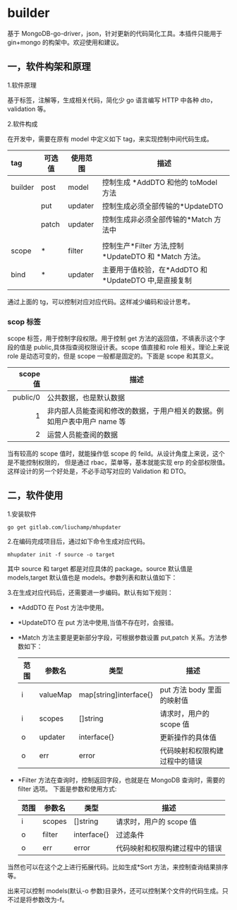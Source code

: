 # builder


基于 MongoDB-go-driver，json，针对更新的代码简化工具。本插件只能用于 gin+mongo 的构架中。欢迎使用和建议。

## 一，软件构架和原理

1.软件原理

基于标签，注解等，生成相关代码，简化少 go 语言编写 HTTP 中各种 dto，validation 等。

2.软件构成

在开发中，需要在原有 model 中定义如下 tag，来实现控制中间代码生成。

| tag     | 可选值 | 使用范围 | 描述                                                   |
| :------ | ------ | -------- | ------------------------------------------------------ |
| builder | post   | model    | 控制生成 \*AddDTO 和他的 toModel 方法                  |
|         | put    | updater  | 控制生成必须全部传输的\*UpdateDTO                      |
|         | patch  | updater  | 控制生成非必须全部传输的\*Match 方法中                 |
|         |        |          |                                                        |
| scope   | \*     | filter   | 控制生产*Filter 方法,控制 *UpdateDTO 和 \*Match 方法。 |
| bind    | \*     | updater  | 主要用于值校验，在*AddDTO 和 *UpdateDTO 中,是直接复制  |
|         |        |          |                                                        |

通过上面的 tg，可以控制对应对应代码。这样减少编码和设计思考。

### scop 标签

scope 标签，用于控制字段权限。用于控制 get 方法的返回值，不填表示这个字段的值是 public,具体指查阅权限设计表。scope 值直接和 role 相关。理论上来说 role 是动态可变的，但是 scope 一般都是固定的。下面是 scope 和其意义。

| scope 值 | 描述                                                                     |
| -------: | ------------------------------------------------------------------------ |
| public/0 | 公共数据，也是默认数据                                                   |
|        1 | 非内部人员能查阅和修改的数据，于用户相关的数据。例如用户表中用户 name 等 |
|        2 | 运营人员能查阅的数据                                                     |

当有较高的 scope 值时，就能操作低 scope 的 feild。从设计角度上来说，这个是不能控制权限的， 但是通过 rbac，菜单等，基本就能实现 erp 的全部权限值。这样设计的另一个好处是，不必手动写对应的 Validation 和 DTO。

## 二，软件使用

1.安装软件

```shell
go get gitlab.com/liuchamp/mhupdater
```

2.在编码完成项目后，通过如下命令生成对应代码。

```shell
mhupdater init -f source -o target
```

其中 source 和 target 都是对应具体的 package。source 默认值是 models,target 默认值也是 models。参数列表和默认值如下：

3.在生成对应代码后，还需要进一步编码。默认有如下规则：

- \*AddDTO 在 Post 方法中使用。
- \*UpdateDTO 在 put 方法中使用,当值不存在时，会报错。
- \*Match 方法主要是更新部分字段，可根据参数设置 put,patch 关系。方法参数如下：

  | 范围 | 参数名   | 类型                   | 描述                           |
  | ---- | -------- | ---------------------- | ------------------------------ |
  | i    | valueMap | map[string]interface{} | put 方法 body 里面的映射值     |
  | i    | scopes   | []string               | 请求时，用户的 scope 值        |
  | o    | updater  | interface{}            | 更新操作的具体值               |
  | o    | err      | error                  | 代码映射和权限构建过程中的错误 |

- \*Filter 方法在查询时，控制返回字段，也就是在 MongoDB 查询时，需要的 filter 选项。 下面是参数和使用方式:

  | 范围 | 参数名 | 类型        | 描述                           |
  | ---- | ------ | ----------- | ------------------------------ |
  | i    | scopes | []string    | 请求时，用户的 scope 值        |
  | o    | filter | interface{} | 过滤条件                       |
  | o    | err    | error       | 代码映射和权限构建过程中的错误 |

当然也可以在这个之上进行拓展代码。比如生成\*Sort 方法，来控制查询结果排序等。

出来可以控制 models(默认-o 参数)目录外，还可以控制某个文件的代码生成。只不过是将参数改为-f。
